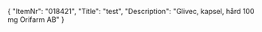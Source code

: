 {
  "ItemNr": "018421",
  "Title": "test",
  "Description": "Glivec, kapsel, hård 100 mg Orifarm AB"
}